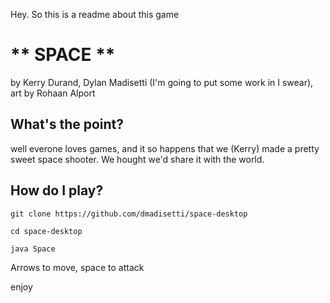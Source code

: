 Hey. So this is a readme about this game

** SPACE **
==========
by Kerry Durand, Dylan Madisetti (I'm going to put some work in I swear), art by Rohaan Alport

What's the point?
----------
well everone loves games, and it so happens that we (Kerry) made a pretty sweet space shooter. We hought we'd share it with the world.

How do I play?
----------
`git clone https://github.com/dmadisetti/space-desktop`

`cd space-desktop`

`java Space`

Arrows to move, space to attack

enjoy